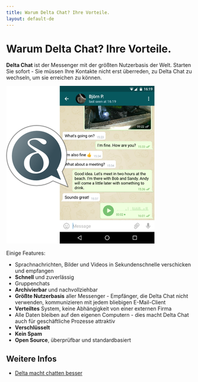 ```yaml
---
title: Warum Delta Chat? Ihre Vorteile.
layout: default-de
---
```


# Warum Delta Chat? Ihre Vorteile.

**Delta Chat** ist der Messenger mit der größten Nutzerbasis der Welt. Starten Sie sofort - Sie müssen Ihre Kontakte nicht erst überreden, zu Delta Chat zu wechseln, um sie erreichen zu können.

![Screenshot](../public/images/features/start-img4.png)

Einige Features:

- Sprachnachrichten, Bilder und Videos in Sekundenschnelle verschicken und empfangen
- **Schnell** und zuverlässig
- Gruppenchats
- **Archivierbar** und nachvollziehbar
- **Größte Nutzerbasis** aller Messenger - Empfänger, die Delta Chat nicht verwenden, kommunizieren mit jedem bliebigen E-Mail-Client
- **Verteiltes** System, keine Abhängigkeit von einer externen Firma
- Alle Daten bleiben auf den eigenen Computern - dies macht Delta Chat auch für geschäftliche Prozesse attraktiv
- **Verschlüsselt**
- **Kein Spam**
- **Open Source**, überprüfbar und standardbasiert

## Weitere Infos

- [Delta macht chatten besser](delta-macht-chatten-besser)
